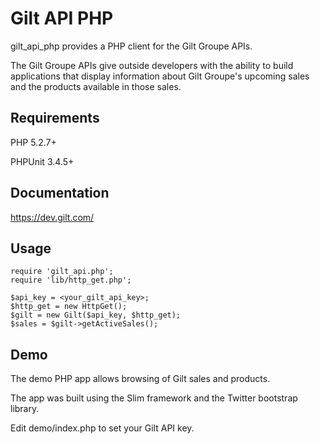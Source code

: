 Gilt API PHP
============

gilt_api_php provides a PHP client for the Gilt Groupe APIs.

The Gilt Groupe APIs give outside developers with the ability to build applications that display information about Gilt Groupe's upcoming sales and the products available in those sales.

Requirements
------------

PHP 5.2.7+

PHPUnit 3.4.5+

Documentation
-------------
https://dev.gilt.com/

Usage
-----
    require 'gilt_api.php';
    require 'lib/http_get.php';

    $api_key = <your_gilt_api_key>;
    $http_get = new HttpGet();
    $gilt = new Gilt($api_key, $http_get);
    $sales = $gilt->getActiveSales();

Demo
----
The demo PHP app allows browsing of Gilt sales and products.

The app was built using the Slim framework and the Twitter bootstrap library.

Edit demo/index.php to set your Gilt API key.

